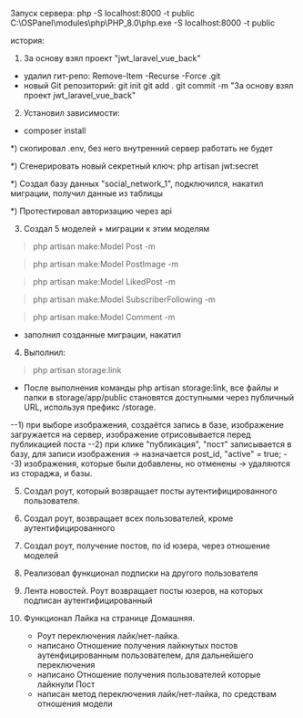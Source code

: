 Запуск сервера: 
php -S localhost:8000 -t public
C:\OSPanel\modules\php\PHP_8.0\php.exe -S localhost:8000 -t public

история:

1. За основу взял проект "jwt_laravel_vue_back"
- удалил гит-репо:
  Remove-Item -Recurse -Force .git
- новый Git репозиторий:
  git init
git add .
git commit -m "За основу взял проект jwt_laravel_vue_back"

2. Установил зависимости:
- composer install

*) скопировал .env, без него внутренний сервер работать не будет

*) Сгенерировать новый секретный ключ:
php artisan jwt:secret 

*) Создал базу данных "social_network_1", подключился, накатил миграции, получил данные из таблицы

*) Протестировал авторизацию через api

3. Создал 5 моделей + миграции к этим моделям
>php artisan make:Model Post -m
 
>php artisan make:Model PostImage -m

>php artisan make:Model LikedPost -m

>php artisan make:Model SubscriberFollowing -m

>php artisan make:Model Comment -m

+ заполнил созданные миграции, накатил

4. Выполнил:
> php artisan storage:link

- После выполнения команды php artisan storage:link,
все файлы и папки в storage/app/public становятся доступными через публичный URL,
используя префикс /storage.

--1) при выборе изображения, создаётся запись в базе, изображение загружается на сервер,
изображение отрисовывается перед публикацией поста
--2) при клике "публикация", "пост" записывается в базу, 
для записи изображения -> назначается post_id, "active" = true;
--3) изображения, которые были добавлены, но отменены -> удаляются из стораджа, и базы.

5. Создал роут, который возвращает посты аутентифицированного пользователя.

6. Создал роут, возвращает всех пользователей, кроме аутентифицированного

7. Создал роут, получение постов, по id юзера, через отношение моделей

8. Реализовал функционал подписки на другого пользователя

9. Лента новостей. Роут возвращает посты юзеров, на которых подписан аутентифицированный

10. Функционал Лайка на странице Домашняя.
    - Роут переключения лайк/нет-лайка.
    - написано Отношение получения лайкнутых постов аутенфицированным пользователем, для дальнейшего переключения
    - написано Отношение получения пользователей которые лайкнули Пост
    - написан метод переключения лайк/нет-лайка, по средствам отношения модели
